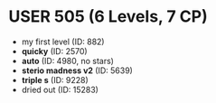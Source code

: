 # USER 505 (6 Levels, 7 CP)
- my first level (ID: 882)
- **quicky** (ID: 2570)
- **auto** (ID: 4980, no stars)
- **sterio madness v2** (ID: 5639)
- **triple s** (ID: 9228)
- dried out (ID: 15283)
